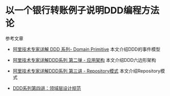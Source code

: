 # 以一个银行转账例子说明DDD编程方法论

参考文章

- [阿里技术专家详解 DDD 系列- Domain Primitive](https://mp.weixin.qq.com/s/kpXklmidsidZEiHNw57QAQ)
本文介绍DDD的事件模型

- [阿里技术专家详解DDD系列 第二弹 - 应用架构](https://mp.weixin.qq.com/s?__biz=MzAxNDEwNjk5OQ==&mid=2650404060&idx=1&sn=cacf40d19528f6c2d9fd165151d6e8b4&chksm=83953cc4b4e2b5d2bd4426e0d2103f2e95715b682f3b7ff333dbb123eaa79d3e5ad24f64beac&scene=178&cur_album_id=1452661944472977409#rd)
本文介绍DDD六边形架构

- [阿里技术专家详解DDD系列 第三讲 - Repository模式](https://mp.weixin.qq.com/s?__biz=MzAxNDEwNjk5OQ==&mid=2650406692&idx=1&sn=4a4ac4168299d8ca1905a4f457ae4c59&chksm=8395373cb4e2be2a2d066a5ea4e631fd6270e969ce61883b488f61c1ce33fbc0b362ec9cbf7b&scene=178&cur_album_id=1452661944472977409#rd)
本文介绍Repository模式

- [DDD系列第四讲：领域层设计规范](https://my.oschina.net/u/4662964/blog/4868376)